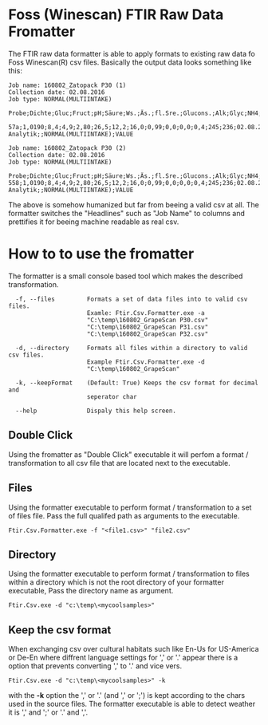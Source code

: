 # Foss (Winescan) FTIR Raw Data Fromatter
The FTIR raw data formatter is able to apply formats to existing raw data
fo Foss Winescan(R) csv files. Basically the output data looks something like this:

```
Job name: 160802_Zatopack P30 (1)
Collection date: 02.08.2016
Job type: NORMAL(MULTIINTAKE)

Probe;Dichte;Gluc;Fruct;pH;Säure;Ws.;Äs.;fl.Sre.;Glucons.;Alk;Glyc;NH4;NOPA;Datum;Zeit;Produkt;Remark;Type;SubType

57a;1,0190;8,4;4,9;2,80;26,5;12,2;16,0;0,99;0,0;0,0;0,4;245;236;02.08.2016;13:24:37;GrapeScan Analytik;;NORMAL(MULTIINTAKE);VALUE

Job name: 160802_Zatopack P30 (2)
Collection date: 02.08.2016
Job type: NORMAL(MULTIINTAKE)

Probe;Dichte;Gluc;Fruct;pH;Säure;Ws.;Äs.;fl.Sre.;Glucons.;Alk;Glyc;NH4;NOPA;Datum;Zeit;Produkt;Remark;Type;SubType
558;1,0190;8,4;4,9;2,80;26,5;12,2;16,0;0,99;0,0;0,0;0,4;245;236;02.08.2016;13:24:37;GrapeScan Analytik;;NORMAL(MULTIINTAKE);VALUE
```

The above is somehow humanized but far from beeing a valid csv at all. The formatter 
switches the "Headlines" such as "Job Name" to columns and prettifies it for beeing
machine readable as real csv.

# How to to use the fromatter
The formatter is a small console based tool which makes the described transformation.

```
  -f, --files         Formats a set of data files into to valid csv files.
                      Examle: Ftir.Csv.Formatter.exe -a
                      "C:\temp\160802_GrapeScan P30.csv"
                      "C:\temp\160802_GrapeScan P31.csv"
                      "C:\temp\160802_GrapeScan P32.csv"

  -d, --directory     Formats all files within a directory to valid csv files.
                      Example Ftir.Csv.Formatter.exe -d
                      "C:\temp\160802_GrapeScan"

  -k, --keepFormat    (Default: True) Keeps the csv format for decimal and
                      seperator char

  --help              Dispaly this help screen.
```

## Double Click
Using the fromatter as "Double Click" executable it will perfom a format / 
transformation to all csv file that are located next to the executable.
## Files
Using the formatter executable to perform format / transformation to a set
of files file. Pass the full qualifed path as arguments to the executable.
```
Ftir.Csv.Formatter.exe -f "<file1.csv>" "file2.csv"

```
## Directory
Using the formatter executable to perform format / transformation to files
within a directory which is not the root directory of your formatter executable,
Pass the directory name as argument.
```
Ftir.Csv.exe -d "c:\temp\<mycoolsamples>"
```
## Keep the csv format
When exchanging csv over cultural habitats such like En-Us for US-America or De-En
where diffrent language settings for ',' or '.' appear there is a option that prevents
converting ',' to '.' and vice vers.

```
Ftir.Csv.exe -d "c:\temp\<mycoolsamples>" -k
```
with the **-k** option the ',' or '.' (and ',' or ';') is kept according to the
chars used in the source files. 
The formatter executable is able to detect weather it is ',' and ';' or '.' and ','.